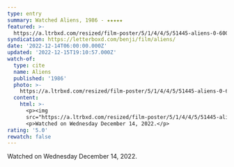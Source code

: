 ```yaml
---
type: entry
summary: Watched Aliens, 1986 - ★★★★★
featured: >-
  https://a.ltrbxd.com/resized/film-poster/5/1/4/4/5/51445-aliens-0-600-0-900-crop.jpg?v=6c62918bdd
syndication: https://letterboxd.com/benji/film/aliens/
date: '2022-12-14T06:00:00.000Z'
updated: '2022-12-15T19:10:57.000Z'
watch-of:
  type: cite
  name: Aliens
  published: '1986'
  photo: >-
    https://a.ltrbxd.com/resized/film-poster/5/1/4/4/5/51445-aliens-0-600-0-900-crop.jpg?v=6c62918bdd
  content:
    html: >-
      <p><img
      src="https://a.ltrbxd.com/resized/film-poster/5/1/4/4/5/51445-aliens-0-600-0-900-crop.jpg?v=6c62918bdd"/></p>
      <p>Watched on Wednesday December 14, 2022.</p>
rating: '5.0'
rewatch: false
---
```

Watched on Wednesday December 14, 2022.
